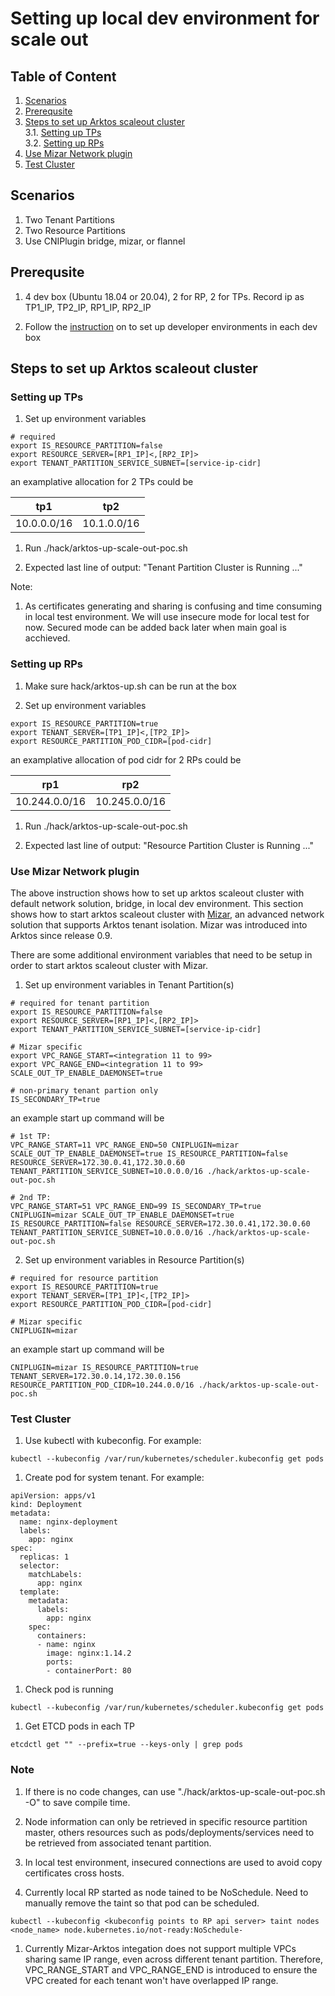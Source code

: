 # Setting up local dev environment for scale out

## Table of Content
1. [Scenarios](scale-out-local-dev-setup.md#scenarios)
2. [Prerequsite](scale-out-local-dev-setup.md#prereq)
3. [Steps to set up Arktos scaleout cluster](scale-out-local-dev-setup.md#steps)<br>
    3.1. [Setting up TPs](scale-out-local-dev-setup.md#steps-setup-tps)<br>
    3.2. [Setting up RPs](scale-out-local-dev-setup.md#steps-setup-rps)<br>
4. [Use Mizar Network plugin](scale-out-local-dev-setup.md#setup-mizar)
5. [Test Cluster](scale-out-local-dev-setup.md#test-cluster)

## Scenarios <a name="scenarios"></a>

1. Two Tenant Partitions
2. Two Resource Partitions
3. Use CNIPlugin bridge, mizar, or flannel 

## Prerequsite <a name="prereq"></a>

1. 4 dev box (Ubuntu 18.04 or 20.04), 2 for RP, 2 for TPs. Record ip as TP1_IP, TP2_IP, RP1_IP, RP2_IP

1. Follow the [instruction](setup-dev-env.md) on to set up developer environments in each dev box 

## Steps to set up Arktos scaleout cluster <a name="steps"></a>

### Setting up TPs <a name="steps-setup-tps"></a>
1. Set up environment variables

```
# required
export IS_RESOURCE_PARTITION=false
export RESOURCE_SERVER=[RP1_IP]<,[RP2_IP]>
export TENANT_PARTITION_SERVICE_SUBNET=[service-ip-cidr]
```

an examplative allocation for 2 TPs could be

| tp1 | tp2 |
| --- | --- |
| 10.0.0.0/16 | 10.1.0.0/16 |

1. Run ./hack/arktos-up-scale-out-poc.sh

1. Expected last line of output: "Tenant Partition Cluster is Running ..."

Note:

1. As certificates generating and sharing is confusing and time consuming in local test environment. We will use insecure mode for local test for now. Secured mode can be added back later when main goal is acchieved.

### Setting up RPs <a name="steps-setup-rps"></a>
1. Make sure hack/arktos-up.sh can be run at the box

1. Set up environment variables

```
export IS_RESOURCE_PARTITION=true
export TENANT_SERVER=[TP1_IP]<,[TP2_IP]>
export RESOURCE_PARTITION_POD_CIDR=[pod-cidr]
```

an examplative allocation of pod cidr for 2 RPs could be

| rp1 | rp2 |
| --- | --- |
| 10.244.0.0/16 | 10.245.0.0/16 |

1. Run ./hack/arktos-up-scale-out-poc.sh

1. Expected last line of output: "Resource Partition Cluster is Running ..."

### Use Mizar Network plugin <a name="setup-mizar"></a>
The above instruction shows how to set up arktos scaleout cluster with default network solution, bridge, in local dev environment. This section
shows how to start arktos scaleout cluster with [Mizar](https://github.com/CentaurusInfra/mizar), an advanced network solution that supports Arktos 
tenant isolation. Mizar was introduced into Arktos since release 0.9.

There are some additional environment variables that need to be setup in order to start arktos scaleout cluster with Mizar.
1. Set up environment variables in Tenant Partition(s)
```
# required for tenant partition
export IS_RESOURCE_PARTITION=false
export RESOURCE_SERVER=[RP1_IP]<,[RP2_IP]>
export TENANT_PARTITION_SERVICE_SUBNET=[service-ip-cidr]

# Mizar specific
export VPC_RANGE_START=<integration 11 to 99>
export VPC_RANGE_END=<integration 11 to 99>
SCALE_OUT_TP_ENABLE_DAEMONSET=true

# non-primary tenant partion only
IS_SECONDARY_TP=true
```

an example start up command will be
```
# 1st TP:
VPC_RANGE_START=11 VPC_RANGE_END=50 CNIPLUGIN=mizar SCALE_OUT_TP_ENABLE_DAEMONSET=true IS_RESOURCE_PARTITION=false RESOURCE_SERVER=172.30.0.41,172.30.0.60 TENANT_PARTITION_SERVICE_SUBNET=10.0.0.0/16 ./hack/arktos-up-scale-out-poc.sh

# 2nd TP:
VPC_RANGE_START=51 VPC_RANGE_END=99 IS_SECONDARY_TP=true CNIPLUGIN=mizar SCALE_OUT_TP_ENABLE_DAEMONSET=true IS_RESOURCE_PARTITION=false RESOURCE_SERVER=172.30.0.41,172.30.0.60 TENANT_PARTITION_SERVICE_SUBNET=10.0.0.0/16 ./hack/arktos-up-scale-out-poc.sh
```

2. Set up environment variables in Resource Partition(s)
```
# required for resource partition
export IS_RESOURCE_PARTITION=true
export TENANT_SERVER=[TP1_IP]<,[TP2_IP]>
export RESOURCE_PARTITION_POD_CIDR=[pod-cidr]

# Mizar specific
CNIPLUGIN=mizar 
```

an example start up command will be
```
CNIPLUGIN=mizar IS_RESOURCE_PARTITION=true TENANT_SERVER=172.30.0.14,172.30.0.156 RESOURCE_PARTITION_POD_CIDR=10.244.0.0/16 ./hack/arktos-up-scale-out-poc.sh
```

### Test Cluster <a name="test-cluster"></a>

1. Use kubectl with kubeconfig. For example:

```
kubectl --kubeconfig /var/run/kubernetes/scheduler.kubeconfig get pods
```

1. Create pod for system tenant. For example:
```
apiVersion: apps/v1
kind: Deployment
metadata:
  name: nginx-deployment
  labels:
    app: nginx
spec:
  replicas: 1
  selector:
    matchLabels:
      app: nginx
  template:
    metadata:
      labels:
        app: nginx
    spec:
      containers:
      - name: nginx
        image: nginx:1.14.2
        ports:
        - containerPort: 80
```

1. Check pod is running

```
kubectl --kubeconfig /var/run/kubernetes/scheduler.kubeconfig get pods
```

1. Get ETCD pods in each TP
```
etcdctl get "" --prefix=true --keys-only | grep pods
```

### Note
1. If there is no code changes, can use "./hack/arktos-up-scale-out-poc.sh -O" to save compile time.

1. Node information can only be retrieved in specific resource partition master, others resources such as pods/deployments/services need to be retrieved from associated tenant partition. 

1. In local test environment, insecured connections are used to avoid copy certificates cross hosts.

1. Currently local RP started as node tained to be NoSchedule. Need to manually remove the taint so that pod can be scheduled.
```
kubectl --kubeconfig <kubeconfig points to RP api server> taint nodes <node_name> node.kubernetes.io/not-ready:NoSchedule-
``` 

1. Currently Mizar-Arktos integation does not support multiple VPCs sharing same IP range, even across different tenant partition. Therefore, VPC_RANGE_START and VPC_RANGE_END
is introduced to ensure the VPC created for each tenant won't have overlapped IP range.
